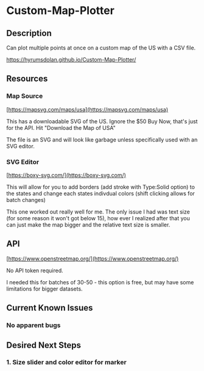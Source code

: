 # Custom-Map-Plotter

## Description

Can plot multiple points at once on a custom map of the US with a CSV file.

https://hyrumsdolan.github.io/Custom-Map-Plotter/

## Resources

### Map Source

[https://mapsvg.com/maps/usa](https://mapsvg.com/maps/usa)

This has a downloadable SVG of the US. Ignore the $50 Buy Now, that's just for the API.
Hit "Download the Map of USA"

The file is an SVG and will look like garbage unless specifically used with an SVG editor.

### SVG Editor

[https://boxy-svg.com/](https://boxy-svg.com/)

This will allow for you to add borders (add stroke with Type:Solid option) to the states and change each states indivdual colors (shift clicking allows for batch changes)

This one worked out really well for me. The only issue I had was text size (for some reason it won't got below 15), how ever I realized after that you can just make the map bigger and the relative text size is smaller.

## API

[https://www.openstreetmap.org/](https://www.openstreetmap.org/)

No API token required.

I needed this for batches of 30-50 - this option is free, but may have some limitations for bigger datasets.

## Current Known Issues

### No apparent bugs

## Desired Next Steps

### 1. Size slider and color editor for marker

